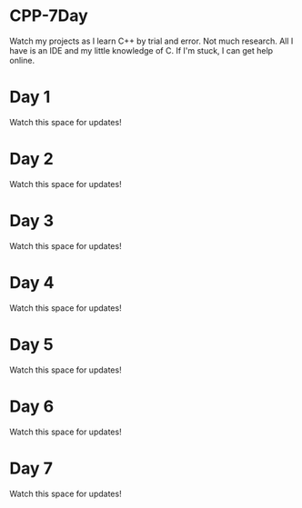 # CPP-7Day
Watch my projects as I learn C++ by trial and error. Not much research.
All I have is an IDE and my little knowledge of C. If I'm stuck, I can get help online.
# Day 1
Watch this space for updates!
# Day 2
Watch this space for updates!
# Day 3
Watch this space for updates!
# Day 4
Watch this space for updates!
# Day 5
Watch this space for updates!
# Day 6
Watch this space for updates!
# Day 7
Watch this space for updates!
